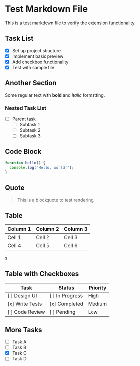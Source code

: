 # Test Markdown File

This is a test markdown file to verify the extension functionality.

## Task List

- [x] Set up project structure
- [x] Implement basic preview
- [x] Add checkbox functionality
- [x] Test with sample file

## Another Section

Some regular text with **bold** and _italic_ formatting.

### Nested Task List

- [ ] Parent task
  - [ ] Subtask 1
  - [ ] Subtask 2
  - [ ] Subtask 3

## Code Block

```javascript
function hello() {
  console.log("Hello, world!");
}
```

## Quote

> This is a blockquote to test rendering.

## Table

| Column 1 | Column 2 | Column 3 |
| -------- | -------- | -------- |
| Cell 1   | Cell 2   | Cell 3   |
| Cell 4   | Cell 5   | Cell 6   |

s

## Table with Checkboxes

| Task            | Status          | Priority |
| --------------- | --------------- | -------- |
| [ ] Design UI   | [ ] In Progress | High     |
| [x] Write Tests | [x] Completed   | Medium   |
| [ ] Code Review | [ ] Pending     | Low      |

## More Tasks

- [ ] Task A
- [ ] Task B
- [x] Task C
- [ ] Task D
